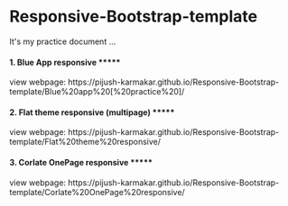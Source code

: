 # Responsive-Bootstrap-template

It's my practice document ...

<h4>1.  Blue App responsive  ***** </h4>
<p>view webpage: https://pijush-karmakar.github.io/Responsive-Bootstrap-template/Blue%20app%20[%20practice%20]/</p>

<h4>2.  Flat theme responsive (multipage)  *****</h4> 
<p>view webpage: https://pijush-karmakar.github.io/Responsive-Bootstrap-template/Flat%20theme%20responsive/ </p> 

<h4>3.  Corlate OnePage responsive  *****</h4>
<p>view webpage:  https://pijush-karmakar.github.io/Responsive-Bootstrap-template/Corlate%20OnePage%20responsive/</p> 
